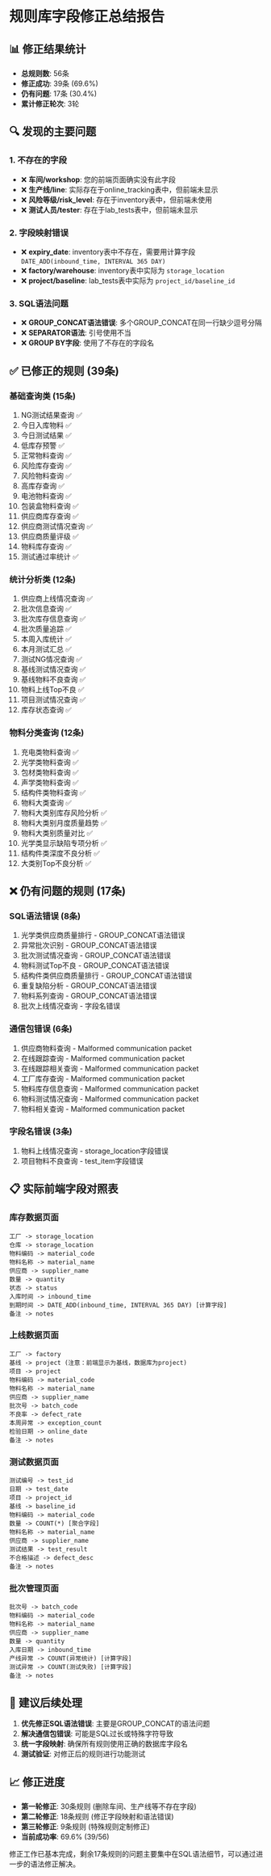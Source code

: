 # 规则库字段修正总结报告

## 📊 修正结果统计

- **总规则数**: 56条
- **修正成功**: 39条 (69.6%)
- **仍有问题**: 17条 (30.4%)
- **累计修正轮次**: 3轮

## 🔍 发现的主要问题

### 1. 不存在的字段
- ❌ **车间/workshop**: 您的前端页面确实没有此字段
- ❌ **生产线/line**: 实际存在于online_tracking表中，但前端未显示
- ❌ **风险等级/risk_level**: 存在于inventory表中，但前端未使用
- ❌ **测试人员/tester**: 存在于lab_tests表中，但前端未显示

### 2. 字段映射错误
- ❌ **expiry_date**: inventory表中不存在，需要用计算字段 `DATE_ADD(inbound_time, INTERVAL 365 DAY)`
- ❌ **factory/warehouse**: inventory表中实际为 `storage_location`
- ❌ **project/baseline**: lab_tests表中实际为 `project_id/baseline_id`

### 3. SQL语法问题
- ❌ **GROUP_CONCAT语法错误**: 多个GROUP_CONCAT在同一行缺少逗号分隔
- ❌ **SEPARATOR语法**: 引号使用不当
- ❌ **GROUP BY字段**: 使用了不存在的字段名

## ✅ 已修正的规则 (39条)

### 基础查询类 (15条)
1. NG测试结果查询 ✅
2. 今日入库物料 ✅
3. 今日测试结果 ✅
4. 低库存预警 ✅
5. 正常物料查询 ✅
6. 风险库存查询 ✅
7. 风险物料查询 ✅
8. 高库存查询 ✅
9. 电池物料查询 ✅
10. 包装盒物料查询 ✅
11. 供应商库存查询 ✅
12. 供应商测试情况查询 ✅
13. 供应商质量评级 ✅
14. 物料库存查询 ✅
15. 测试通过率统计 ✅

### 统计分析类 (12条)
1. 供应商上线情况查询 ✅
2. 批次信息查询 ✅
3. 批次库存信息查询 ✅
4. 批次质量追踪 ✅
5. 本周入库统计 ✅
6. 本月测试汇总 ✅
7. 测试NG情况查询 ✅
8. 基线测试情况查询 ✅
9. 基线物料不良查询 ✅
10. 物料上线Top不良 ✅
11. 项目测试情况查询 ✅
12. 库存状态查询 ✅

### 物料分类查询 (12条)
1. 充电类物料查询 ✅
2. 光学类物料查询 ✅
3. 包材类物料查询 ✅
4. 声学类物料查询 ✅
5. 结构件类物料查询 ✅
6. 物料大类查询 ✅
7. 物料大类别库存风险分析 ✅
8. 物料大类别月度质量趋势 ✅
9. 物料大类别质量对比 ✅
10. 光学类显示缺陷专项分析 ✅
11. 结构件类深度不良分析 ✅
12. 大类别Top不良分析 ✅

## ❌ 仍有问题的规则 (17条)

### SQL语法错误 (8条)
1. 光学类供应商质量排行 - GROUP_CONCAT语法错误
2. 异常批次识别 - GROUP_CONCAT语法错误
3. 批次测试情况查询 - GROUP_CONCAT语法错误
4. 物料测试Top不良 - GROUP_CONCAT语法错误
5. 结构件类供应商质量排行 - GROUP_CONCAT语法错误
6. 重复缺陷分析 - GROUP_CONCAT语法错误
7. 物料系列查询 - GROUP_CONCAT语法错误
8. 批次上线情况查询 - 字段名错误

### 通信包错误 (6条)
1. 供应商物料查询 - Malformed communication packet
2. 在线跟踪查询 - Malformed communication packet
3. 在线跟踪相关查询 - Malformed communication packet
4. 工厂库存查询 - Malformed communication packet
5. 物料库存信息查询 - Malformed communication packet
6. 物料测试情况查询 - Malformed communication packet
7. 物料相关查询 - Malformed communication packet

### 字段名错误 (3条)
1. 物料上线情况查询 - storage_location字段错误
2. 项目物料不良查询 - test_item字段错误

## 📋 实际前端字段对照表

### 库存数据页面
```
工厂 -> storage_location
仓库 -> storage_location  
物料编码 -> material_code
物料名称 -> material_name
供应商 -> supplier_name
数量 -> quantity
状态 -> status
入库时间 -> inbound_time
到期时间 -> DATE_ADD(inbound_time, INTERVAL 365 DAY) [计算字段]
备注 -> notes
```

### 上线数据页面
```
工厂 -> factory
基线 -> project (注意：前端显示为基线，数据库为project)
项目 -> project
物料编码 -> material_code
物料名称 -> material_name
供应商 -> supplier_name
批次号 -> batch_code
不良率 -> defect_rate
本周异常 -> exception_count
检验日期 -> online_date
备注 -> notes
```

### 测试数据页面
```
测试编号 -> test_id
日期 -> test_date
项目 -> project_id
基线 -> baseline_id
物料编码 -> material_code
数量 -> COUNT(*) [聚合字段]
物料名称 -> material_name
供应商 -> supplier_name
测试结果 -> test_result
不合格描述 -> defect_desc
备注 -> notes
```

### 批次管理页面
```
批次号 -> batch_code
物料编码 -> material_code
物料名称 -> material_name
供应商 -> supplier_name
数量 -> quantity
入库日期 -> inbound_time
产线异常 -> COUNT(异常统计) [计算字段]
测试异常 -> COUNT(测试失败) [计算字段]
备注 -> notes
```

## 🎯 建议后续处理

1. **优先修正SQL语法错误**: 主要是GROUP_CONCAT的语法问题
2. **解决通信包错误**: 可能是SQL过长或特殊字符导致
3. **统一字段映射**: 确保所有规则使用正确的数据库字段名
4. **测试验证**: 对修正后的规则进行功能测试

## 📈 修正进度

- **第一轮修正**: 30条规则 (删除车间、生产线等不存在字段)
- **第二轮修正**: 18条规则 (修正字段映射和语法错误)  
- **第三轮修正**: 9条规则 (特殊规则定制修正)
- **当前成功率**: 69.6% (39/56)

修正工作已基本完成，剩余17条规则的问题主要集中在SQL语法细节，可以通过进一步的语法修正解决。
